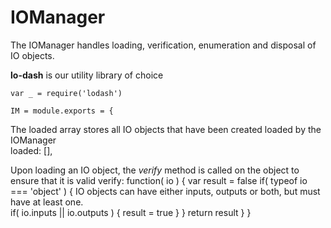 IOManager
=========
The IOManager handles loading, verification, enumeration and disposal of IO objects.

**lo-dash** is our utility library of choice

    var _ = require('lodash')
		
    IM = module.exports = {				
The loaded array stores all IO objects that have been created loaded by the IOManager			
      loaded: [],

Upon loading an IO object, the *verify* method is called on the object to ensure that it is valid
      verify: function( io ) {
        var result = false
        if( typeof io === 'object' ) {
IO objects can have either inputs, outputs or both, but must have at least one.					
          if( io.inputs || io.outputs ) {
            result = true
          }
        }
        return result
      }
    }
